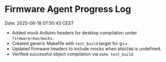 # Firmware Agent Progress Log
Date: 2025-06-18 07:50:43 CEST

- Added mock Arduino headers for desktop compilation under `firmware/due/mocks`.
- Created generic Makefile with `test_build` target for g++.
- Updated firmware headers to include mocks when `ARDUINO` is undefined.
- Verified successful object compilation via `make test_build`.
